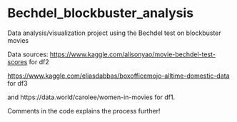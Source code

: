 # Bechdel_blockbuster_analysis
 Data analysis/visualization project using the Bechdel test on blockbuster movies <p>
Data sources: https://www.kaggle.com/alisonyao/movie-bechdel-test-scores for df2 <p> https://www.kaggle.com/eliasdabbas/boxofficemojo-alltime-domestic-data for df3 
<p> and https://data.world/carolee/women-in-movies for df1.
 
 <p>
  Comments in the code explains the process further!
